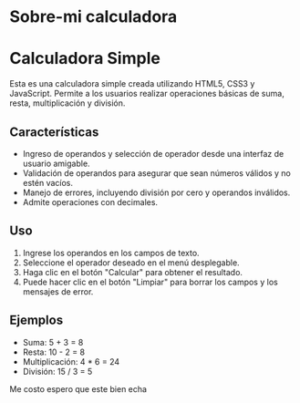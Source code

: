 # Sobre-mi calculadora 
# Calculadora Simple

Esta es una calculadora simple creada utilizando HTML5, CSS3 y JavaScript. Permite a los usuarios realizar operaciones básicas de suma, resta, multiplicación y división.

## Características

- Ingreso de operandos y selección de operador desde una interfaz de usuario amigable.
- Validación de operandos para asegurar que sean números válidos y no estén vacíos.
- Manejo de errores, incluyendo división por cero y operandos inválidos.
- Admite operaciones con decimales.

## Uso

1. Ingrese los operandos en los campos de texto.
2. Seleccione el operador deseado en el menú desplegable.
3. Haga clic en el botón "Calcular" para obtener el resultado.
4. Puede hacer clic en el botón "Limpiar" para borrar los campos y los mensajes de error.

## Ejemplos

- Suma: 5 + 3 = 8
- Resta: 10 - 2 = 8
- Multiplicación: 4 * 6 = 24
- División: 15 / 3 = 5


Me costo espero que este bien echa
